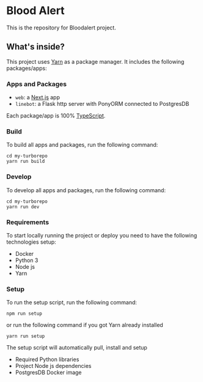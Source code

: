 # Blood Alert

This is the repository for Bloodalert project.

## What's inside?

This project uses [Yarn](https://classic.yarnpkg.com/) as a package manager. It includes the following packages/apps:

### Apps and Packages

- `web`: a [Next.js](https://nextjs.org/) app
- `linebot`: a Flask http server with PonyORM connected to PostgresDB

Each package/app is 100% [TypeScript](https://www.typescriptlang.org/).

### Build

To build all apps and packages, run the following command:

```
cd my-turborepo
yarn run build
```

### Develop

To develop all apps and packages, run the following command:

```
cd my-turborepo
yarn run dev
```

### Requirements

To start locally running the project or deploy you need to have the following technologies setup:

- Docker
- Python 3
- Node js
- Yarn

### Setup

To run the setup script, run the following command:

```
npm run setup
```

or run the following command if you got Yarn already installed

```
yarn run setup
```

The setup script will automatically pull, install and setup

- Required Python libraries
- Project Node js dependencies
- PostgresDB Docker image
